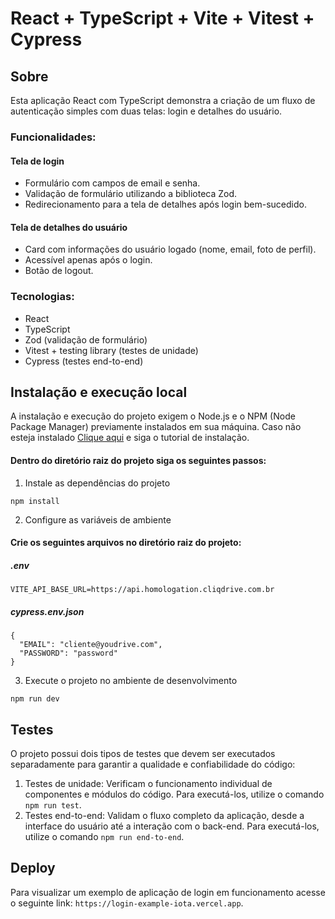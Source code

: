 # React + TypeScript + Vite + Vitest + Cypress

## Sobre

Esta aplicação React com TypeScript demonstra a criação de um fluxo de autenticação simples com duas telas: login e detalhes do usuário.

### Funcionalidades:

#### Tela de login

- Formulário com campos de email e senha.
- Validação de formulário utilizando a biblioteca Zod.
- Redirecionamento para a tela de detalhes após login bem-sucedido.

#### Tela de detalhes do usuário

- Card com informações do usuário logado (nome, email, foto de perfil).
- Acessível apenas após o login.
- Botão de logout.

### Tecnologias:

- React
- TypeScript
- Zod (validação de formulário)
- Vitest + testing library (testes de unidade)
- Cypress (testes end-to-end)

## Instalação e execução local

A instalação e execução do projeto exigem o Node.js e o NPM (Node Package Manager) previamente instalados em sua máquina. Caso não esteja instalado [Clique aqui](https://docs.npmjs.com/downloading-and-installing-node-js-and-npm) e siga o tutorial de instalação.

#### Dentro do diretório raiz do projeto siga os seguintes passos:

1. Instale as dependências do projeto

```
npm install
```

2. Configure as variáveis de ambiente

#### Crie os seguintes arquivos no diretório raiz do projeto:

##### .env

```
VITE_API_BASE_URL=https://api.homologation.cliqdrive.com.br
```

##### cypress.env.json

```
{
  "EMAIL": "cliente@youdrive.com",
  "PASSWORD": "password"
}
```

3. Execute o projeto no ambiente de desenvolvimento

```
npm run dev
```

## Testes

O projeto possui dois tipos de testes que devem ser executados separadamente para garantir a qualidade e confiabilidade do código:

1. Testes de unidade: Verificam o funcionamento individual de componentes e módulos do código. Para executá-los, utilize o comando `npm run test`.
2. Testes end-to-end: Validam o fluxo completo da aplicação, desde a interface do usuário até a interação com o back-end. Para executá-los, utilize o comando `npm run end-to-end`.

## Deploy

Para visualizar um exemplo de aplicação de login em funcionamento acesse o seguinte link: `https://login-example-iota.vercel.app`.
